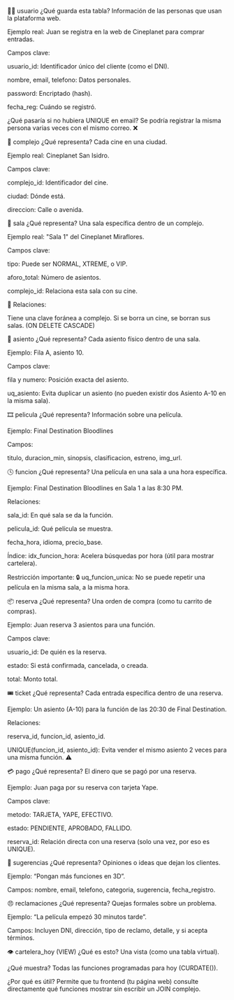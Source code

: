 🧍‍♂️ usuario
¿Qué guarda esta tabla? Información de las personas que usan la plataforma web.

Ejemplo real: Juan se registra en la web de Cineplanet para comprar entradas.

Campos clave:

usuario_id: Identificador único del cliente (como el DNI).

nombre, email, telefono: Datos personales.

password: Encriptado (hash).

fecha_reg: Cuándo se registró.

¿Qué pasaría si no hubiera UNIQUE en email?
Se podría registrar la misma persona varias veces con el mismo correo. ❌

🏢 complejo
¿Qué representa? Cada cine en una ciudad.

Ejemplo real: Cineplanet San Isidro.

Campos clave:

complejo_id: Identificador del cine.

ciudad: Dónde está.

direccion: Calle o avenida.

🎥 sala
¿Qué representa? Una sala específica dentro de un complejo.

Ejemplo real: "Sala 1" del Cineplanet Miraflores.

Campos clave:

tipo: Puede ser NORMAL, XTREME, o VIP.

aforo_total: Número de asientos.

complejo_id: Relaciona esta sala con su cine.

🔗 Relaciones:

Tiene una clave foránea a complejo. Si se borra un cine, se borran sus salas. (ON DELETE CASCADE)

💺 asiento
¿Qué representa? Cada asiento físico dentro de una sala.

Ejemplo: Fila A, asiento 10.

Campos clave:

fila y numero: Posición exacta del asiento.

uq_asiento: Evita duplicar un asiento (no pueden existir dos Asiento A-10 en la misma sala).

🎞️ pelicula
¿Qué representa? Información sobre una película.

Ejemplo: Final Destination Bloodlines

Campos:

titulo, duracion_min, sinopsis, clasificacion, estreno, img_url.

🕓 funcion
¿Qué representa? Una película en una sala a una hora específica.

Ejemplo: Final Destination Bloodlines en Sala 1 a las 8:30 PM.

Relaciones:

sala_id: En qué sala se da la función.

pelicula_id: Qué película se muestra.

fecha_hora, idioma, precio_base.

Índice: idx_funcion_hora: Acelera búsquedas por hora (útil para mostrar cartelera).

Restricción importante:
🔒 uq_funcion_unica: No se puede repetir una película en la misma sala, a la misma hora.

📦 reserva
¿Qué representa? Una orden de compra (como tu carrito de compras).

Ejemplo: Juan reserva 3 asientos para una función.

Campos clave:

usuario_id: De quién es la reserva.

estado: Si está confirmada, cancelada, o creada.

total: Monto total.

🎟️ ticket
¿Qué representa? Cada entrada específica dentro de una reserva.

Ejemplo: Un asiento (A-10) para la función de las 20:30 de Final Destination.

Relaciones:

reserva_id, funcion_id, asiento_id.

UNIQUE(funcion_id, asiento_id): Evita vender el mismo asiento 2 veces para una misma función. ⚠️

💳 pago
¿Qué representa? El dinero que se pagó por una reserva.

Ejemplo: Juan paga por su reserva con tarjeta Yape.

Campos clave:

metodo: TARJETA, YAPE, EFECTIVO.

estado: PENDIENTE, APROBADO, FALLIDO.

reserva_id: Relación directa con una reserva (solo una vez, por eso es UNIQUE).

💬 sugerencias
¿Qué representa? Opiniones o ideas que dejan los clientes.

Ejemplo: “Pongan más funciones en 3D”.

Campos: nombre, email, telefono, categoria, sugerencia, fecha_registro.

😠 reclamaciones
¿Qué representa? Quejas formales sobre un problema.

Ejemplo: “La película empezó 30 minutos tarde”.

Campos: Incluyen DNI, dirección, tipo de reclamo, detalle, y si acepta términos.

👁️ cartelera_hoy (VIEW)
¿Qué es esto? Una vista (como una tabla virtual).

¿Qué muestra? Todas las funciones programadas para hoy (CURDATE()).

¿Por qué es útil?
Permite que tu frontend (tu página web) consulte directamente qué funciones mostrar sin escribir un JOIN complejo.


